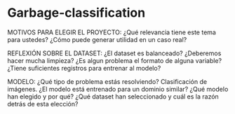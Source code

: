 # Garbage-classification
MOTIVOS PARA ELEGIR EL PROYECTO:
¿Qué relevancia tiene este tema para ustedes?
¿Cómo puede generar utilidad en un caso real?

REFLEXIÓN SOBRE EL DATASET:
¿El dataset es balanceado?
¿Deberemos hacer mucha limpieza?
¿Es algun problema el formato de alguna variable?
¿Tiene suficientes registros para entrenar al modelo?

MODELO:
¿Qué tipo de problema estás resolviendo? Clasificación de imágenes.
¿El modelo está entrenado para un dominio similar?
¿Qué modelo han elegido y por qué?
¿Qué dataset han seleccionado y cuál es la razón detrás de esta elección?



